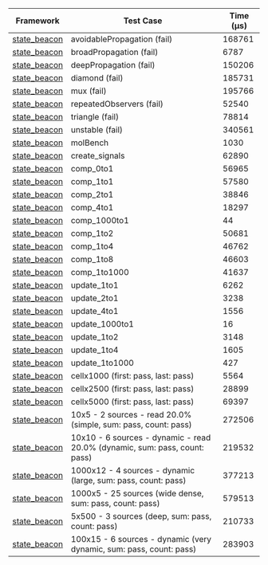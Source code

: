| Framework | Test Case | Time (μs) |
| --- | --- | --- |
| [state_beacon](https://github.com/jinyus/dart_beacon) | avoidablePropagation (fail) | 168761 |
| [state_beacon](https://github.com/jinyus/dart_beacon) | broadPropagation (fail) | 6787 |
| [state_beacon](https://github.com/jinyus/dart_beacon) | deepPropagation (fail) | 150206 |
| [state_beacon](https://github.com/jinyus/dart_beacon) | diamond (fail) | 185731 |
| [state_beacon](https://github.com/jinyus/dart_beacon) | mux (fail) | 195766 |
| [state_beacon](https://github.com/jinyus/dart_beacon) | repeatedObservers (fail) | 52540 |
| [state_beacon](https://github.com/jinyus/dart_beacon) | triangle (fail) | 78814 |
| [state_beacon](https://github.com/jinyus/dart_beacon) | unstable (fail) | 340561 |
| [state_beacon](https://github.com/jinyus/dart_beacon) | molBench | 1030 |
| [state_beacon](https://github.com/jinyus/dart_beacon) | create_signals | 62890 |
| [state_beacon](https://github.com/jinyus/dart_beacon) | comp_0to1 | 56965 |
| [state_beacon](https://github.com/jinyus/dart_beacon) | comp_1to1 | 57580 |
| [state_beacon](https://github.com/jinyus/dart_beacon) | comp_2to1 | 38846 |
| [state_beacon](https://github.com/jinyus/dart_beacon) | comp_4to1 | 18297 |
| [state_beacon](https://github.com/jinyus/dart_beacon) | comp_1000to1 | 44 |
| [state_beacon](https://github.com/jinyus/dart_beacon) | comp_1to2 | 50681 |
| [state_beacon](https://github.com/jinyus/dart_beacon) | comp_1to4 | 46762 |
| [state_beacon](https://github.com/jinyus/dart_beacon) | comp_1to8 | 46603 |
| [state_beacon](https://github.com/jinyus/dart_beacon) | comp_1to1000 | 41637 |
| [state_beacon](https://github.com/jinyus/dart_beacon) | update_1to1 | 6262 |
| [state_beacon](https://github.com/jinyus/dart_beacon) | update_2to1 | 3238 |
| [state_beacon](https://github.com/jinyus/dart_beacon) | update_4to1 | 1556 |
| [state_beacon](https://github.com/jinyus/dart_beacon) | update_1000to1 | 16 |
| [state_beacon](https://github.com/jinyus/dart_beacon) | update_1to2 | 3148 |
| [state_beacon](https://github.com/jinyus/dart_beacon) | update_1to4 | 1605 |
| [state_beacon](https://github.com/jinyus/dart_beacon) | update_1to1000 | 427 |
| [state_beacon](https://github.com/jinyus/dart_beacon) | cellx1000 (first: pass, last: pass) | 5564 |
| [state_beacon](https://github.com/jinyus/dart_beacon) | cellx2500 (first: pass, last: pass) | 28899 |
| [state_beacon](https://github.com/jinyus/dart_beacon) | cellx5000 (first: pass, last: pass) | 69397 |
| [state_beacon](https://github.com/jinyus/dart_beacon) | 10x5 - 2 sources - read 20.0% (simple, sum: pass, count: pass) | 272506 |
| [state_beacon](https://github.com/jinyus/dart_beacon) | 10x10 - 6 sources - dynamic - read 20.0% (dynamic, sum: pass, count: pass) | 219532 |
| [state_beacon](https://github.com/jinyus/dart_beacon) | 1000x12 - 4 sources - dynamic (large, sum: pass, count: pass) | 377213 |
| [state_beacon](https://github.com/jinyus/dart_beacon) | 1000x5 - 25 sources (wide dense, sum: pass, count: pass) | 579513 |
| [state_beacon](https://github.com/jinyus/dart_beacon) | 5x500 - 3 sources (deep, sum: pass, count: pass) | 210733 |
| [state_beacon](https://github.com/jinyus/dart_beacon) | 100x15 - 6 sources - dynamic (very dynamic, sum: pass, count: pass) | 283903 |

